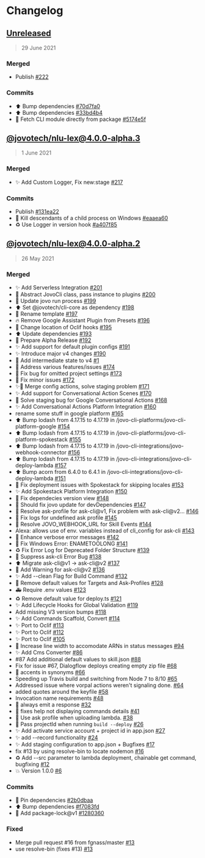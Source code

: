 # Changelog

## [Unreleased](https://github.com/rubenaeg/jovo-cli/compare/@jovotech/nlu-lex@4.0.0-alpha.3...HEAD)

> 29 June 2021

### Merged
- Publish [#222](https://github.com/rubenaeg/jovo-cli/pull/222)

### Commits 
- :arrow_up: Bump dependencies [#70d7fa0](https://github.com/rubenaeg/jovo-cli/commit/70d7fa0d9de0b22bea51da3bf632f8dfa75be9fa)
- :arrow_up: Bump dependencies [#33bd4b4](https://github.com/rubenaeg/jovo-cli/commit/33bd4b4628dd8c3d694dd2957126aee73c4ea415)
- :bug: Fetch CLI module directly from package [#5174e5f](https://github.com/rubenaeg/jovo-cli/commit/5174e5fa80857a9be3f8313f0cb0659d14433252)

## [@jovotech/nlu-lex@4.0.0-alpha.3](https://github.com/rubenaeg/jovo-cli/compare/@jovotech/nlu-lex@4.0.0-alpha.2...@jovotech/nlu-lex@4.0.0-alpha.3)

> 1 June 2021

### Merged
- ✨ Add Custom Logger, Fix new:stage [#217](https://github.com/rubenaeg/jovo-cli/pull/217)

### Commits 
- Publish [#131ea22](https://github.com/rubenaeg/jovo-cli/commit/131ea22b04f59676a4099f13cacab478ca58035e)
- :bug: Kill descendants of a child process on Windows [#eaaea60](https://github.com/rubenaeg/jovo-cli/commit/eaaea60633f0c5fed42d5f45d384d4385fd580e6)
- :recycle: Use Logger in version hook [#a407f85](https://github.com/rubenaeg/jovo-cli/commit/a407f85daf95150b08419dee6daf7fd3bdd049fd)

## [@jovotech/nlu-lex@4.0.0-alpha.2]()

> 26 May 2021

### Merged
- ✨ Add Serverless Integration [#201](https://github.com/rubenaeg/jovo-cli/pull/201)
- 🚚 Abstract JovoCli class, pass instance to plugins [#200](https://github.com/rubenaeg/jovo-cli/pull/200)
- 🔨 Update jovo run process [#199](https://github.com/rubenaeg/jovo-cli/pull/199)
- ⬆️ Set @jovotech/cli-core as dependency [#198](https://github.com/rubenaeg/jovo-cli/pull/198)
- 🚚 Rename template [#197](https://github.com/rubenaeg/jovo-cli/pull/197)
- 🔥 Remove Google Assistant Plugin from Presets [#196](https://github.com/rubenaeg/jovo-cli/pull/196)
- 🐛 Change location of Oclif hooks [#195](https://github.com/rubenaeg/jovo-cli/pull/195)
- ⬆️ Update dependencies [#193](https://github.com/rubenaeg/jovo-cli/pull/193)
- 🔖 Prepare Alpha Release [#192](https://github.com/rubenaeg/jovo-cli/pull/192)
- ✨ Add support for default plugin configs [#191](https://github.com/rubenaeg/jovo-cli/pull/191)
- ✨ Introduce major v4 changes [#190](https://github.com/rubenaeg/jovo-cli/pull/190)
- 🚧 Add intermediate state to v4 [#1](https://github.com/rubenaeg/jovo-cli/pull/1)
- 🐛 Address various features/issues [#174](https://github.com/rubenaeg/jovo-cli/pull/174)
- 🐛 Fix bug for omitted project settings [#173](https://github.com/rubenaeg/jovo-cli/pull/173)
- 🐛 Fix minor issues [#172](https://github.com/rubenaeg/jovo-cli/pull/172)
- ✨🐛 Merge config actions, solve staging problem [#171](https://github.com/rubenaeg/jovo-cli/pull/171)
- ✨ Add support for Conversational Action Scenes [#170](https://github.com/rubenaeg/jovo-cli/pull/170)
- 🐛 Solve staging bug for Google Conversational Actions [#168](https://github.com/rubenaeg/jovo-cli/pull/168)
- ✨ Add Conversational Actions Platform Integration [#160](https://github.com/rubenaeg/jovo-cli/pull/160)
- rename some stuff in google platform [#165](https://github.com/rubenaeg/jovo-cli/pull/165)
- ⬆️ Bump lodash from 4.17.15 to 4.17.19 in /jovo-cli-platforms/jovo-cli-platform-google [#154](https://github.com/rubenaeg/jovo-cli/pull/154)
- ⬆️ Bump lodash from 4.17.15 to 4.17.19 in /jovo-cli-platforms/jovo-cli-platform-spokestack [#155](https://github.com/rubenaeg/jovo-cli/pull/155)
- ⬆️ Bump lodash from 4.17.15 to 4.17.19 in /jovo-cli-integrations/jovo-webhook-connector [#156](https://github.com/rubenaeg/jovo-cli/pull/156)
- ⬆️ Bump lodash from 4.17.15 to 4.17.19 in /jovo-cli-integrations/jovo-cli-deploy-lambda [#157](https://github.com/rubenaeg/jovo-cli/pull/157)
- ⬆️ Bump acorn from 6.4.0 to 6.4.1 in /jovo-cli-integrations/jovo-cli-deploy-lambda [#151](https://github.com/rubenaeg/jovo-cli/pull/151)
- 🐛 Fix deployment issues with Spokestack for skipping locales [#153](https://github.com/rubenaeg/jovo-cli/pull/153)
- ✨ Add Spokestack Platform Integration [#150](https://github.com/rubenaeg/jovo-cli/pull/150)
- :bug: Fix dependecies version view [#148](https://github.com/rubenaeg/jovo-cli/pull/148)
- :bug: Should fix jovo update for devDependencies [#147](https://github.com/rubenaeg/jovo-cli/pull/147)
- 🐛 Resolve ask-profile for ask-cli@v1, Fix problem with ask-cli@v2… [#146](https://github.com/rubenaeg/jovo-cli/pull/146)
- 🐛 Fix logs for undefined ask profile [#145](https://github.com/rubenaeg/jovo-cli/pull/145)
- 🐛 Resolve JOVO_WEBHOOK_URL for Skill Events [#144](https://github.com/rubenaeg/jovo-cli/pull/144)
- Alexa: allows use of env. variables instead of cli_config for ask-cli [#143](https://github.com/rubenaeg/jovo-cli/pull/143)
- 🥅 Enhance verbose error messages [#142](https://github.com/rubenaeg/jovo-cli/pull/142)
- 🏁 Fix Windows Error: ENAMETOOLONG [#141](https://github.com/rubenaeg/jovo-cli/pull/141)
- ♻️ Fix Error Log for Deprecated Folder Structure [#139](https://github.com/rubenaeg/jovo-cli/pull/139)
- 🐛 Suppress ask-cli Error Bug [#138](https://github.com/rubenaeg/jovo-cli/pull/138)
- ⬆️ Migrate ask-cli@v1 -&gt; ask-cli@v2 [#137](https://github.com/rubenaeg/jovo-cli/pull/137)
- 💩 Add Warning for ask-cli@v2 [#136](https://github.com/rubenaeg/jovo-cli/pull/136)
- ✨ Add --clean Flag for Build Command [#132](https://github.com/rubenaeg/jovo-cli/pull/132)
- 🐛 Remove default values for Targets and Ask-Profiles [#128](https://github.com/rubenaeg/jovo-cli/pull/128)
- 🚑 Require .env values [#123](https://github.com/rubenaeg/jovo-cli/pull/123)
- ♻️ Remove default value for deploy.ts [#121](https://github.com/rubenaeg/jovo-cli/pull/121)
- ✨ Add Lifecycle Hooks for Global Validation [#119](https://github.com/rubenaeg/jovo-cli/pull/119)
- Add missing V3 version bumps [#118](https://github.com/rubenaeg/jovo-cli/pull/118)
- ✨ Add Commands Scaffold, Convert [#114](https://github.com/rubenaeg/jovo-cli/pull/114)
- ✨ Port to Oclif [#113](https://github.com/rubenaeg/jovo-cli/pull/113)
- ✨ Port to Oclif [#112](https://github.com/rubenaeg/jovo-cli/pull/112)
- ✨ Port to Oclif [#105](https://github.com/rubenaeg/jovo-cli/pull/105)
- :lipstick: Increase line width to accomodate ARNs in status messages [#94](https://github.com/rubenaeg/jovo-cli/pull/94)
- :sparkles: Add Cms Converter [#86](https://github.com/rubenaeg/jovo-cli/pull/86)
- #87 Add additional default values to skill.json  [#88](https://github.com/rubenaeg/jovo-cli/pull/88)
- Fix for issue #67, Dialogflow deploys creating empty zip file [#68](https://github.com/rubenaeg/jovo-cli/pull/68)
- :bug: accents in synonyms [#66](https://github.com/rubenaeg/jovo-cli/pull/66)
- Speeding up Travis build and switching from Node 7 to 8/10 [#65](https://github.com/rubenaeg/jovo-cli/pull/65)
- Addressed issue where vorpal actions weren't signaling done. [#64](https://github.com/rubenaeg/jovo-cli/pull/64)
- added quotes around the keyfile [#58](https://github.com/rubenaeg/jovo-cli/pull/58)
- Invocation name requirements [#48](https://github.com/rubenaeg/jovo-cli/pull/48)
- :bug: always emit a response [#32](https://github.com/rubenaeg/jovo-cli/pull/32)
- 🐛 fixes help not displaying commands details  [#41](https://github.com/rubenaeg/jovo-cli/pull/41)
- :bug: Use ask profile when uploading lambda. [#38](https://github.com/rubenaeg/jovo-cli/pull/38)
- :bug: Pass projectId when running `build --deploy` [#26](https://github.com/rubenaeg/jovo-cli/pull/26)
- :sparkles: Add activate service account + project id in app.json [#27](https://github.com/rubenaeg/jovo-cli/pull/27)
- :sparkles: add --record functionality [#24](https://github.com/rubenaeg/jovo-cli/pull/24)
- :sparkles: Add staging configuration to app.json + Bugfixes [#17](https://github.com/rubenaeg/jovo-cli/pull/17)
- fix #13 by using resolve-bin to locate nodemon [#16](https://github.com/rubenaeg/jovo-cli/pull/16)
- :recycle: Add --src parameter to lambda deployment, chainable get command, bugfixing [#12](https://github.com/rubenaeg/jovo-cli/pull/12)
- :boom: Version 1.0.0 [#6](https://github.com/rubenaeg/jovo-cli/pull/6)

### Commits 
- 📌 Pin dependencies [#2b0dbaa](https://github.com/rubenaeg/jovo-cli/commit/2b0dbaaa46af52dc7258d9628bc2facea643aa64)
- ⬆️ Bump dependencies [#f7083fd](https://github.com/rubenaeg/jovo-cli/commit/f7083fdaa44db74c0e20b942d44d41480777ba4d)
- 📌 Add package-lock@v1 [#1280360](https://github.com/rubenaeg/jovo-cli/commit/1280360bbec2208f384a8415956e82b855b6ee67)

### Fixed
- Merge pull request #16 from fgnass/master [#13](https://github.com/rubenaeg/jovo-cli/commit/63f08fe16fa238f06637d308adc6f14aa95d34d5)
- use resolve-bin (fixes #13) [#13](https://github.com/rubenaeg/jovo-cli/commit/465920d7abf98c8045063e63e2d9b582504dc18b)
